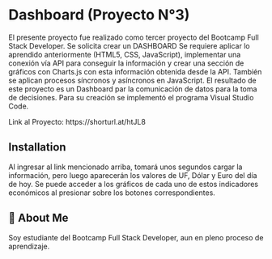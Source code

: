 
# Dashboard (Proyecto N°3)

El presente proyecto fue realizado como tercer proyecto del Bootcamp Full Stack Developer. Se solicita crear un DASHBOARD
Se requiere aplicar lo aprendido anteriormente (HTML5, CSS, JavaScript), implementar una conexión vía API para conseguir la información y crear una sección de gráficos con Charts.js con esta información obtenida desde la API. También se aplican procesos síncronos y asíncronos en JavaScript. 
El resultado de este proyecto es un Dashboard par la comunicación de datos para la toma de decisiones.
Para su creación se implementó el programa Visual Studio Code.

<div>
  Link al Proyecto: https://shorturl.at/htJL8
</div>

## Installation

Al ingresar al link mencionado arriba, tomará unos segundos cargar la información, pero luego aparecerán los valores de UF, Dólar y Euro del día de hoy. Se puede acceder a los gráficos de cada uno de estos indicadores económicos al presionar sobre los botones correspondientes.

## 🚀 About Me
Soy estudiante del Bootcamp Full Stack Developer, aun en pleno proceso de aprendizaje.

